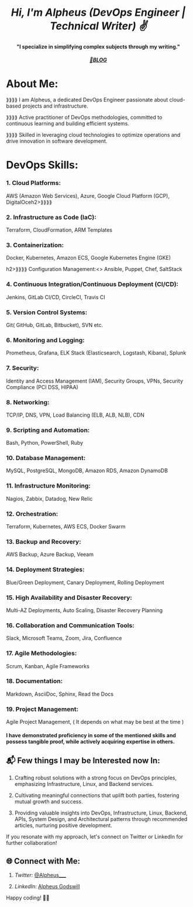 <h1 align="center"><em>Hi, I'm Alpheus (DevOps Engineer | Technical Writer) ✌️</em></h1>
<h4 align="center">"I specialize in simplifying complex subjects through my writing."</h4>
<h5 align="center">
  <a href="https://alpheus.hashnode.dev/" target="_blank">📖BLOG</a>  
</h5>

# About Me:

<P>⟫⟫⟫⟫ I am Alpheus, a dedicated DevOps Engineer passionate about cloud-based projects and infrastructure.</P>

<P>⟫⟫⟫⟫ Active practitioner of DevOps methodologies, committed to continuous learning and building efficient systems.</P>

<P>⟫⟫⟫⟫ Skilled in leveraging cloud technologies to optimize operations and drive innovation in software development.</P>

# DevOps Skills:

<p><h3>1. Cloud Platforms:</h3> AWS (Amazon Web Services), Azure, Google Cloud Platform (GCP), DigitalOceh2>⟫⟫⟫⟫ <p><h3>2. Infrastructure as Code (IaC):</h3> Terraform, CloudFormation, ARM Templates</p>
 <p><h3>3. Containerization:</h3> Docker, Kubernetes, Amazon ECS, Google Kubernetes Engine (GKE)</p>h2>⟫⟫⟫⟫ Configuration Management:<> Ansible, Puppet, Chef, SaltStack</p>
<p><h3>4. Continuous Integration/Continuous Deployment (CI/CD):</h3> Jenkins, GitLab CI/CD, CircleCI, Travis CI</p>
 <p><h3>5. Version Control Systems:</h3> Git( GitHub, GitLab, Bitbucket), SVN etc.</p>
 <p><h3>6. Monitoring and Logging:</h3> Prometheus, Grafana, ELK Stack (Elasticsearch, Logstash, Kibana), Splunk</p>
 <p><h3>7. Security:</h3> Identity and Access Management (IAM), Security Groups, VPNs, Security Compliance (PCI DSS, HIPAA)</p>
 <p><h3>8. Networking:</h3> TCP/IP, DNS, VPN, Load Balancing (ELB, ALB, NLB), CDN</p>
 <p><h3>9. Scripting and Automation:</h3> Bash, Python, PowerShell, Ruby</p>
 <p><h3>10.  Database Management:</h3> MySQL, PostgreSQL, MongoDB, Amazon RDS, Amazon DynamoDB</p>
<p><h3>11. Infrastructure Monitoring:</h3>  Nagios, Zabbix, Datadog, New Relic</p>
 <p><h3>12. Orchestration:</h3> Terraform, Kubernetes, AWS ECS, Docker Swarm</p>
 <p><h3>13. Backup and Recovery:</h3> AWS Backup, Azure Backup, Veeam</p>
  <p><h3>14. Deployment Strategies:</h3> Blue/Green Deployment, Canary Deployment, Rolling Deployment</p>
  <p><h3>15. High Availability and Disaster Recovery:</h3> Multi-AZ Deployments, Auto Scaling, Disaster Recovery Planning</p>
  <p><h3>16. Collaboration and Communication Tools:</h3> Slack, Microsoft Teams, Zoom, Jira, Confluence</p>
  <p><h3>17. Agile Methodologies:</h3> Scrum, Kanban, Agile Frameworks</p>
  <p><h3>18. Documentation:</h3> Markdown, AsciiDoc, Sphinx, Read the Docs</p>
  <p><h3>19. Project Management:</h3> Agile Project Management, ( It depends on what may be best at the time )</p>

<h4>I have demonstrated proficiency in some of the mentioned skills and possess tangible proof, while actively acquiring expertise in others.</h4>

## 📬 Few things I may be Interested now In:
1. Crafting robust solutions with a strong focus on DevOps principles, emphasizing Infrastructure, Linux, and Backend services.

2. Cultivating meaningful connections that uplift both parties, fostering mutual growth and success.

3. Providing valuable insights into DevOps, Infrastructure, Linux, Backend, APIs, System Design, and Architectural patterns through recommended articles, nurturing positive development.

If you resonate with my approach, let's connect on Twitter or LinkedIn for further collaboration!

## 🌐 Connect with Me:
1. <em>Twitter:</em> [@Alpheus\_\_\_](https://twitter.com/Alpheus___)

2.  <em>LinkedIn:</em> [Alpheus Godswill](https://www.linkedin.com/in/alpheus-godswill/)

Happy coding! 🤖✨

<!-- [![Alpheus Godswill's GitHub stats](https://github-readme-stats.vercel.app/api?username=Alpheus-godswill1&count_private=true&show_icons=true&theme=merko)](https://github.com/Alpheus-godswill1/github-readme-stats) -->

<!-- [![My Github Language Stats](https://github-readme-stats.vercel.app/api/top-langs/?username=Alpheus-godswill1&layout=compact&theme=merko)](https://github.com/Alpheus-godswill1/github-readme-stats) -->

